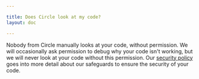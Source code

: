```yaml
---

title: Does Circle look at my code?
layout: doc

---
```


Nobody from Circle manually looks at your code, without permission.
We will occasionally ask permission to debug why your code isn't working, but we will never look at your code without this permission.
Our [security policy](/security)
goes into more detail about our safeguards to ensure the security of your code.
